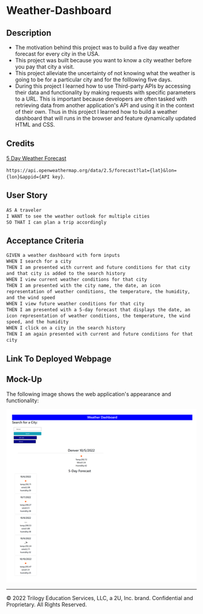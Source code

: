 # Weather-Dashboard

## Description

- The motivation behind this project was to build a five day weather forecast for every city in the USA. 
- This project was built because you want to know a city weather before you pay that city a visit. 
- This project alleviate the uncertainty of not knowing what the weather is going to be for a particular city and for the folllowing five days.  
-  During this project I learned how to use Third-party APIs by accessing their data and functionality by making requests with specific parameters to a URL. This is important because developers are often tasked with retrieving data from another application's API and using it in the context of their own. Thus in this project I learned how to build a weather dashboard that will runs in the browser and feature dynamically updated HTML and CSS.


## Credits

[5 Day Weather Forecast](https://openweathermap.org/forecast5)

 `https://api.openweathermap.org/data/2.5/forecast?lat={lat}&lon={lon}&appid={API key}`. 



## User Story

```
AS A traveler
I WANT to see the weather outlook for multiple cities
SO THAT I can plan a trip accordingly
```

## Acceptance Criteria

```
GIVEN a weather dashboard with form inputs
WHEN I search for a city
THEN I am presented with current and future conditions for that city and that city is added to the search history
WHEN I view current weather conditions for that city
THEN I am presented with the city name, the date, an icon representation of weather conditions, the temperature, the humidity, and the wind speed
WHEN I view future weather conditions for that city
THEN I am presented with a 5-day forecast that displays the date, an icon representation of weather conditions, the temperature, the wind speed, and the humidity
WHEN I click on a city in the search history
THEN I am again presented with current and future conditions for that city
```

## Link To Deployed Webpage 


## Mock-Up

The following image shows the web application's appearance and functionality:

![The weather app includes a search option, a list of cities, and a five-day forecast and current weather conditions for Atlanta.](./main/image/screenshot.png)



- - -
© 2022 Trilogy Education Services, LLC, a 2U, Inc. brand. Confidential and Proprietary. All Rights Reserved.